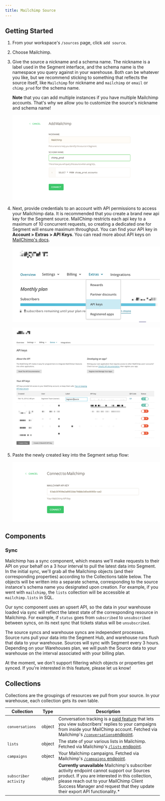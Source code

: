 ```yaml
---
title: Mailchimp Source
---
```


## Getting Started

1. From your workspace's `/sources` page, click `add source`.

2. Choose Mailchimp.

3. Give the source a nickname and a schema name. The nickname is a label used in the Segment interface, and the schema name is the namespace you query against in your warehouse. Both can be whatever you like, but we recommend sticking to something that reflects the source itself, like `Mailchimp` for nickname and `mailchimp` or `email` or `chimp_prod` for the schema name.

   **Note** that you can add multiple instances if you have multiple Mailchimp accounts. That's why we allow you to customize the source's nickname and schema name!

   ![](images/2732771_Screen+Shot+2016-02-16+at+2.45.02+PM.png)

4. Next, provide credentials to an account with API permissions to access your Mailchimp data. It is recommended that you create a brand new api key for the Segment source. MailChimp restricts each api key to a maximum of 10 concurrent requests, so creating a dedicated one for Segment will ensure maximum throughput. You can find your API key in **Account > Extras > API Keys**. You can read more about API keys on [MailChimp's docs](http://kb.mailchimp.com/integrations/api-integrations/about-api-keys).

   ![](images/3027189_API+Keys.png)

   ![](images/3032880_ChimpKey.png)


5. Paste the newly created key into the Segment setup flow:

   ![](images/3146819_Screen+Shot+2016-02-16+at+2.52.00+PM.png)

## Components

### Sync

Mailchimp has a sync component, which means we'll make requests to their API on your behalf on a 3 hour interval to pull the latest data into Segment. In the initial sync, we'll grab all the Mailchimp objects (and their corresponding properties) according to the Collections table below. The objects will be written into a separate schema, corresponding to the source instance's schema name you designated upon creation. For example, if you went with `mailchimp`, the `lists` collection will be accessible at `mailchimp.lists` in SQL.

Our sync component uses an upsert API, so the data in your warehouse loaded via sync will reflect the latest state of the corresponding resource in Mailchimp.  For example,  if `status` goes from `subscribed` to `unsubscribed` between syncs, on its next sync that tickets status will be `unsubscribed`.

The source syncs and warehouse syncs are independent processes. Source runs pull your data into the Segment Hub, and warehouse runs flush that data to your warehouse. Sources will sync with Segment every 3 hours. Depending on your Warehouses plan, we will push the Source data to your warehouse on the interval associated with your billing plan.

At the moment, we don't support filtering which objects or properties get synced. If you're interested in this feature, please let us know!


## Collections

Collections are the groupings of resources we pull from your source. In your warehouse, each collection gets its own table.


|  Collection | Type | Description |
|  ------ | ------ | ------ |
|  `conversations` | object | Conversation tracking is a [paid feature](http://kb.mailchimp.com/accounts/billing/how-mailchimp-pricing-plans-work) that lets you view subscribers' replies to your campaigns from inside your MailChimp account. Fetched via Mailchimp's [`/conversations`endpoint](https://apidocs.mailchimp.com/api/2.0/conversations/list.php). |
|  `lists` | object | The state of your various lists in Mailchimp. Fetched via Mailchimp's [`/lists` endpoint](https://apidocs.mailchimp.com/api/2.0/lists/list.php). |
|  `campaigns` | object | Your Mailchimp campaigns. Fetched via Mailchimp's [`/campaigns` endpoint](https://apidocs.mailchimp.com/api/2.0/campaigns/list.php). |
|  `subscriber activity` | object | **Currently unavailable** Mailchimp's subscriber activity endpoint cannot support our Sources product. If you are interested in this collection, please reach out to your MailChimp Client Success Manager and request that they update their export API functionality.* |
